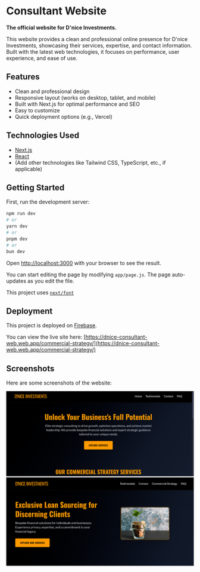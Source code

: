 # Consultant Website

**The official website for D'nice Investments.**

This website provides a clean and professional online presence for D'nice Investments, showcasing their services, expertise, and contact information. Built with the latest web technologies, it focuses on performance, user experience, and ease of use.

## Features

*   Clean and professional design
*   Responsive layout (works on desktop, tablet, and mobile)
*   Built with Next.js for optimal performance and SEO
*   Easy to customize
*   Quick deployment options (e.g., Vercel)

## Technologies Used

*   [Next.js](https://nextjs.org/)
*   [React](https://reactjs.org/)
*   (Add other technologies like Tailwind CSS, TypeScript, etc., if applicable)

## Getting Started

First, run the development server:

```bash
npm run dev
# or
yarn dev
# or
pnpm dev
# or
bun dev
```

Open [http://localhost:3000](http://localhost:3000) with your browser to see the result.

You can start editing the page by modifying `app/page.js`. The page auto-updates as you edit the file.

This project uses [`next/font`](https://nextjs.org/docs/app/building-your-application/optimizing/fonts)


## Deployment

This project is deployed on [Firebase](https://firebase.google.com/).

You can view the live site here: [https://dnice-consultant-web.web.app/commercial-strategy/](https://dnice-consultant-web.web.app/commercial-strategy/)

## Screenshots

Here are some screenshots of the website:

![Screenshot 1 Description](./demo-images/demo1.png)
![Screenshot 1 Description](./demo-images/demo2.png)




